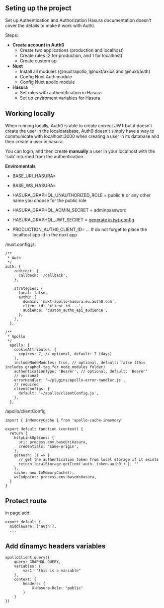 ## Seting up the project

Set up Authentication and Authorization
Hasura documentation doesn't cover the details to make it work with Auth).

Steps:
- **Create account in Auth0**
  - Create two applications (production and localhost)
  - Create rules (2 for production, and 1 for localhost)
  - Create custom api
- **Nuxt**
  - Install all modules (@nuxt/apollo, @nuxt/axios and @nuxt/auth)
  - Config Nuxt Auth module
  - Config Nuxt apollo module
- **Hasura**
  - Set roles with authentification in Hasura
  - Set up enviroment variables for Hasura

## Working locally
When running locally, Auth0 is able to create correct JWT but it doesn't create the user in the localdatabase, Auth0 doesn't simply have a way to communicate with localhost:3000 when creating a user in its database and then create a user in hasura. 

You can login, and then create **manually** a user in your localhost with the 'sub' returned from the authentication.


**Enviromentals**
- BASE_URI_HASURA=
- BASE_WS_HASURA=

- HASURA_GRAPHQL_UNAUTHORIZED_ROLE = public # or any other name you choose for the public role
- HASURA_GRAPHQL_ADMIN_SECRET = adminpassword
- HASURA_GRAPHQL_JWT_SECRET = [generate in jwt-config](https://hasura.io/jwt-config)


- PRODUCTION_AUTH0_CLIENT_ID= ...  # do not forget to place the localhost app id in the nuxt app

/nuxt.config.js:
```
/**
 * Auth
 */
auth: {
    redirect: {
      callback: '/callback',
    },

    strategies: {
      local: false,
      auth0: {
        domain: 'nuxt-apollo-hasura.eu.auth0.com',
        client_id: 'client_id....',
        audience: 'custom_auth0_api_audience',
      },
    },
  },
  
/**
 * Apollo
 */
  apollo: {
    cookieAttributes: {
      expires: 7, // optional, default: 7 (days)
    },
    includeNodeModules: true, // optional, default: false (this includes graphql-tag for node_modules folder)
    authenticationType: 'Bearer', // optional, default: 'Bearer'
    // optional
    errorHandler: '~/plugins/apollo-error-handler.js',
    // required
    clientConfigs: {
      default: '~/apollo/clientConfig.js',
    },
  },
```
/apollo/clientConfig
```
import { InMemoryCache } from 'apollo-cache-inmemory'

export default function (context) {
  return {
    httpLinkOptions: {
      uri: process.env.baseUriHasura,
      credentials: 'same-origin',
    },
    getAuth: () => {
      // get the authentication token from local storage if it exists
      return localStorage.getItem('auth._token.auth0') || ''
    },
    cache: new InMemoryCache(),
    wsEndpoint: process.env.baseWsHasura,
  }
}

```

## Protect route
in page add:
```
export default {
  middleware: ['auth'],
  ...
```

## Add dinamyc headers variables
```
apolloClient.query({
    query: GRAPHQL_QUERY,
    variables: {
        var1: "this is a variable"
    },
    context: {
        headers: {
            X-Hasura-Role: "public"
        }
    }
})
```
